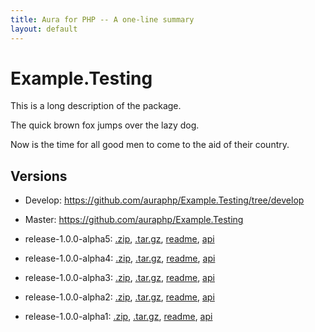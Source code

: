```yaml
---
title: Aura for PHP -- A one-line summary
layout: default
---
```


Example.Testing
===============

This is a long description of the package.

The quick brown fox jumps over the lazy dog.

Now is the time for all good men to come to the aid of their country.

Versions
--------

- Develop: <https://github.com/auraphp/Example.Testing/tree/develop>

- Master: <https://github.com/auraphp/Example.Testing>

- release-1.0.0-alpha5: [.zip](https://github.com/auraphp/Example.Testing/zipball/1.0.0-alpha5), [.tar.gz](https://github.com/auraphp/Example.Testing/tarball/1.0.0-alpha5), [readme](version/1.0.0-alpha5/), [api](version/1.0.0-alpha5/api/)

- release-1.0.0-alpha4: [.zip](https://github.com/auraphp/Example.Testing/zipball/1.0.0-alpha4), [.tar.gz](https://github.com/auraphp/Example.Testing/tarball/1.0.0-alpha4), [readme](version/1.0.0-alpha4/), [api](version/1.0.0-alpha4/api/)

- release-1.0.0-alpha3: [.zip](https://github.com/auraphp/Example.Testing/zipball/1.0.0-alpha3), [.tar.gz](https://github.com/auraphp/Example.Testing/tarball/1.0.0-alpha3), [readme](version/1.0.0-alpha3/), [api](version/1.0.0-alpha3/api/)

- release-1.0.0-alpha2: [.zip](https://github.com/auraphp/Example.Testing/zipball/1.0.0-alpha2), [.tar.gz](https://github.com/auraphp/Example.Testing/tarball/1.0.0-alpha2), [readme](version/1.0.0-alpha2/), [api](version/1.0.0-alpha2/api/)

- release-1.0.0-alpha1: [.zip](https://github.com/auraphp/Example.Testing/zipball/1.0.0-alpha1), [.tar.gz](https://github.com/auraphp/Example.Testing/tarball/1.0.0-alpha1), [readme](version/1.0.0-alpha1/), [api](version/1.0.0-alpha1/api/)


